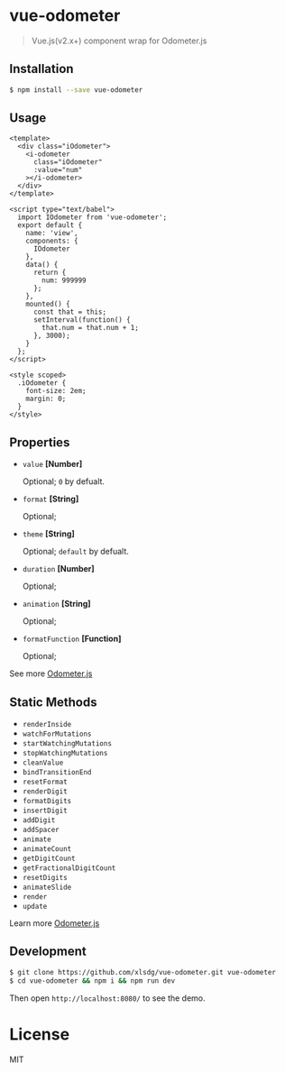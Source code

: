 # vue-odometer

> Vue.js(v2.x+) component wrap for Odometer.js


## Installation

``` bash
$ npm install --save vue-odometer
```


## Usage

``` vue
<template>
  <div class="iOdometer">
    <i-odometer
      class="iOdometer"
      :value="num"
    ></i-odometer>
  </div>
</template>

<script type="text/babel">
  import IOdometer from 'vue-odometer';
  export default {
    name: 'view',
    components: {
      IOdometer
    },
    data() {
      return {
        num: 999999
      };
    },
    mounted() {
      const that = this;
      setInterval(function() {
        that.num = that.num + 1;
      }, 3000);
    }
  };
</script>

<style scoped>
  .iOdometer {
    font-size: 2em;
    margin: 0;
  }
</style>
```

## Properties

* `value` **[Number]**

  Optional; `0` by defualt.

* `format` **[String]**

  Optional;

* `theme` **[String]**

  Optional; `default` by defualt.

* `duration` **[Number]**

  Optional;

* `animation` **[String]**

  Optional;

* `formatFunction` **[Function]**

  Optional;

See more [Odometer.js](http://github.hubspot.com/odometer/)


## Static Methods

* `renderInside`
* `watchForMutations`
* `startWatchingMutations`
* `stopWatchingMutations`
* `cleanValue`
* `bindTransitionEnd`
* `resetFormat`
* `renderDigit`
* `formatDigits`
* `insertDigit`
* `addDigit`
* `addSpacer`
* `animate`
* `animateCount`
* `getDigitCount`
* `getFractionalDigitCount`
* `resetDigits`
* `animateSlide`
* `render`
* `update`

Learn more [Odometer.js](http://github.hubspot.com/odometer/)


## Development

``` bash
$ git clone https://github.com/xlsdg/vue-odometer.git vue-odometer
$ cd vue-odometer && npm i && npm run dev
```

Then open `http://localhost:8080/` to see the demo.

# License

MIT
